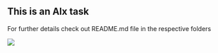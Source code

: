   ## This is an Alx task 

  For further details check out README.md file in the respective folders

![](https://www.thesouthafrican.com/wp-content/uploads/2022/12/ALX-800x529.jpg)
